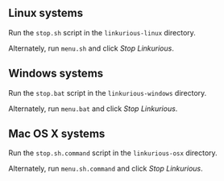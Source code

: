 
## Linux systems

Run the `stop.sh` script in the `linkurious-linux` directory.

Alternately, run `menu.sh` and click *Stop Linkurious*.


## Windows systems

Run the `stop.bat` script in the `linkurious-windows` directory.

Alternately, run `menu.bat` and click *Stop Linkurious*.


## Mac OS X systems

Run the `stop.sh.command` script in the `linkurious-osx` directory.

Alternately, run `menu.sh.command` and click *Stop Linkurious*.
